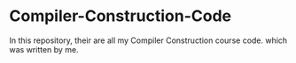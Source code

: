 # Compiler-Construction-Code
 In this repository, their are all my Compiler Construction course code. which was written by me.
